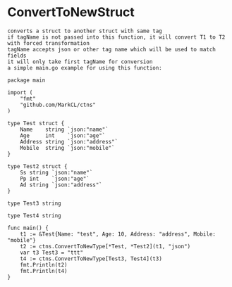 # ConvertToNewStruct 
    converts a struct to another struct with same tag
    if tagName is not passed into this function, it will convert T1 to T2 with forced transformation
    tagName accepts json or other tag name which will be used to match fields
    it will only take first tagName for conversion
    a simple main.go example for using this function:
```
package main

import (
	"fmt"
	"github.com/MarkCL/ctns"
)

type Test struct {
	Name    string `json:"name"`
	Age     int    `json:"age"`
	Address string `json:"address"`
	Mobile  string `json:"mobile"`
}

type Test2 struct {
	Ss string `json:"name"`
	Pp int    `json:"age"`
	Ad string `json:"address"`
}

type Test3 string

type Test4 string

func main() {
	t1 := &Test{Name: "test", Age: 10, Address: "address", Mobile: "mobile"}
	t2 := ctns.ConvertToNewType[*Test, *Test2](t1, "json")
	var t3 Test3 = "ttt"
	t4 := ctns.ConvertToNewType[Test3, Test4](t3)
	fmt.Println(t2)
	fmt.Println(t4)
}
```